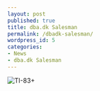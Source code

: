 ```yaml
---
layout: post
published: true
title: dba.dk Salesman
permalink: /dbadk-salesman/
wordpress_id: 5
categories:
- News
- dba.dk Salesman
---
```



<img src="http://lh3.ggpht.com/-tU2UCImpruA/UVl7-QSobsI/AAAAAAAAFag/RBIXaX6MDT4/ti83.jpg" border="0" alt="TI-83+" />
